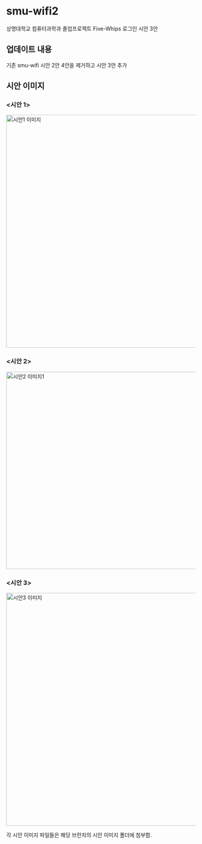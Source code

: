 # smu-wifi2

상명대학교 컴퓨터과학과 졸업프로젝트 Five-Whips 로그인 시안 3안

## 업데이트 내용
기존 smu-wifi 시안 2안 4안을 제거하고 시안 3안 추가

## 시안 이미지

###       <시안 1>

<img width="617" alt="시안1 이미지" src="https://github.com/user-attachments/assets/1c5355f2-b3e5-41c8-a6c1-52b2bb4ef3d5">


###       <시안 2>

<img width="523" alt="시안2 이미지1" src="https://github.com/user-attachments/assets/a7b14e9a-172b-4eb0-9341-5b2d0f62557e">





###       <시안 3>

<img width="617" alt="시안3 이미지" src="https://github.com/user-attachments/assets/7291333a-8d89-4b48-b767-afa2dfcd9248">


각 시안 이미지 파일들은 해당 브런치의 시안 이미지 폴더에 첨부함.
